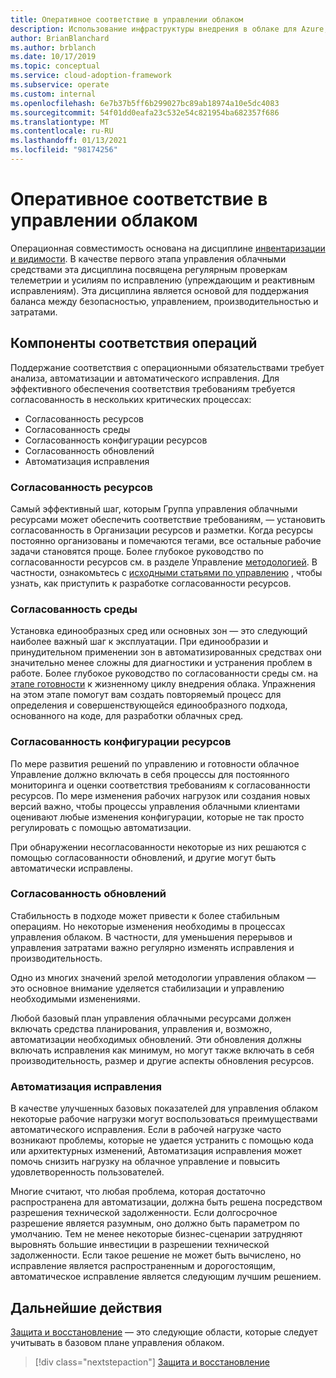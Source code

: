 ```yaml
---
title: Оперативное соответствие в управлении облаком
description: Использование инфраструктуры внедрения в облаке для Azure, чтобы узнать, как обеспечить соответствие рабочим обязательствам.
author: BrianBlanchard
ms.author: brblanch
ms.date: 10/17/2019
ms.topic: conceptual
ms.service: cloud-adoption-framework
ms.subservice: operate
ms.custom: internal
ms.openlocfilehash: 6e7b37b5ff6b299027bc89ab18974a10e5dc4083
ms.sourcegitcommit: 54f01dd0eafa23c532e54c821954ba682357f686
ms.translationtype: MT
ms.contentlocale: ru-RU
ms.lasthandoff: 01/13/2021
ms.locfileid: "98174256"
---
```

# <a name="operational-compliance-in-cloud-management"></a>Оперативное соответствие в управлении облаком

Операционная совместимость основана на дисциплине [инвентаризации и видимости](./inventory.md). В качестве первого этапа управления облачными средствами эта дисциплина посвящена регулярным проверкам телеметрии и усилиям по исправлению (упреждающим и реактивным исправлениям). Эта дисциплина является основой для поддержания баланса между безопасностью, управлением, производительностью и затратами.

## <a name="components-of-operations-compliance"></a>Компоненты соответствия операций

Поддержание соответствия с операционными обязательствами требует анализа, автоматизации и автоматического исправления. Для эффективного обеспечения соответствия требованиям требуется согласованность в нескольких критических процессах:

- Согласованность ресурсов
- Согласованность среды
- Согласованность конфигурации ресурсов
- Согласованность обновлений
- Автоматизация исправления

### <a name="resource-consistency"></a>Согласованность ресурсов

Самый эффективный шаг, которым Группа управления облачными ресурсами может обеспечить соответствие требованиям, — установить согласованность в Организации ресурсов и разметки. Когда ресурсы постоянно организованы и помечаются тегами, все остальные рабочие задачи становятся проще. Более глубокое руководство по согласованности ресурсов см. в разделе Управление [методологией](../../govern/index.md). В частности, ознакомьтесь с [исходными статьями по управлению](../../govern/initial-foundation.md) , чтобы узнать, как приступить к разработке согласованности ресурсов.

### <a name="environment-consistency"></a>Согласованность среды

Установка единообразных сред или основных зон — это следующий наиболее важный шаг к эксплуатации. При единообразии и принудительном применении зон в автоматизированных средствах они значительно менее сложны для диагностики и устранения проблем в работе. Более глубокое руководство по согласованности среды см. на [этапе готовности](../../ready/index.md) к жизненному циклу внедрения облака. Упражнения на этом этапе помогут вам создать повторяемый процесс для определения и совершенствующейся единообразного подхода, основанного на коде, для разработки облачных сред.

### <a name="resource-configuration-consistency"></a>Согласованность конфигурации ресурсов

По мере развития решений по управлению и готовности облачное Управление должно включать в себя процессы для постоянного мониторинга и оценки соответствия требованиям к согласованности ресурсов. По мере изменения рабочих нагрузок или создания новых версий важно, чтобы процессы управления облачными клиентами оценивают любые изменения конфигурации, которые не так просто регулировать с помощью автоматизации.

При обнаружении несогласованности некоторые из них решаются с помощью согласованности обновлений, и другие могут быть автоматически исправлены.

### <a name="update-consistency"></a>Согласованность обновлений

Стабильность в подходе может привести к более стабильным операциям. Но некоторые изменения необходимы в процессах управления облаком. В частности, для уменьшения перерывов и управления затратами важно регулярно изменять исправления и производительность.

<!-- docutune:ignore "a cloud management methodology" -->

Одно из многих значений зрелой методологии управления облаком — это основное внимание уделяется стабилизации и управлению необходимыми изменениями.

Любой базовый план управления облачными ресурсами должен включать средства планирования, управления и, возможно, автоматизации необходимых обновлений. Эти обновления должны включать исправления как минимум, но могут также включать в себя производительность, размер и другие аспекты обновления ресурсов.

### <a name="remediation-automation"></a>Автоматизация исправления

В качестве улучшенных базовых показателей для управления облаком некоторые рабочие нагрузки могут воспользоваться преимуществами автоматического исправления. Если в рабочей нагрузке часто возникают проблемы, которые не удается устранить с помощью кода или архитектурных изменений, Автоматизация исправления может помочь снизить нагрузку на облачное управление и повысить удовлетворенность пользователей.

Многие считают, что любая проблема, которая достаточно распространена для автоматизации, должна быть решена посредством разрешения технической задолженности. Если долгосрочное разрешение является разумным, оно должно быть параметром по умолчанию. Тем не менее некоторые бизнес-сценарии затрудняют выровнять большие инвестиции в разрешении технической задолженности. Если такое решение не может быть вычислено, но исправление является распространенным и дорогостоящим, автоматическое исправление является следующим лучшим решением.

## <a name="next-steps"></a>Дальнейшие действия

[Защита и восстановление](./protect.md) — это следующие области, которые следует учитывать в базовом плане управления облаком.

> [!div class="nextstepaction"]
> [Защита и восстановление](./protect.md)
